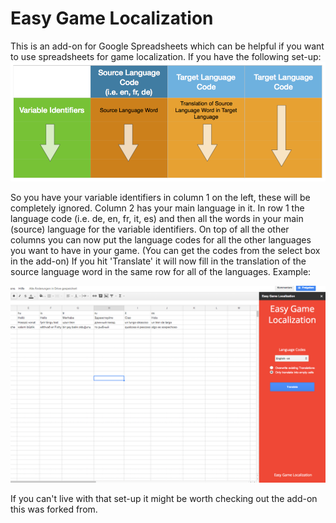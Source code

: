 # Easy Game Localization
This is an add-on for Google Spreadsheets which can be helpful if you want to use spreadsheets for game localization. 
If you have the following set-up:
![Alt text](/img/ScreenshotSet-up.png?raw=true "Spreadsheet Set-Up")

So you have your variable identifiers in column 1 on the left, these will be completely ignored. Column 2 has your main language in it. In row 1 the language code (i.e. de, en, fr, it, es) and then all the words in your main (source) language for the variable identifiers. On top of all the other columns you can now put the language codes for all the other languages you want to have in your game. (You can get the codes from the select box in the add-on)
If you hit 'Translate' it will now fill in the translation of the source language word in the same row for all of the languages. Example:

![Alt text](/img/Screenshot1.png?raw=true "Spreadsheet Set-Up")

If you can't live with that set-up it might be worth checking out the add-on this was forked from.
